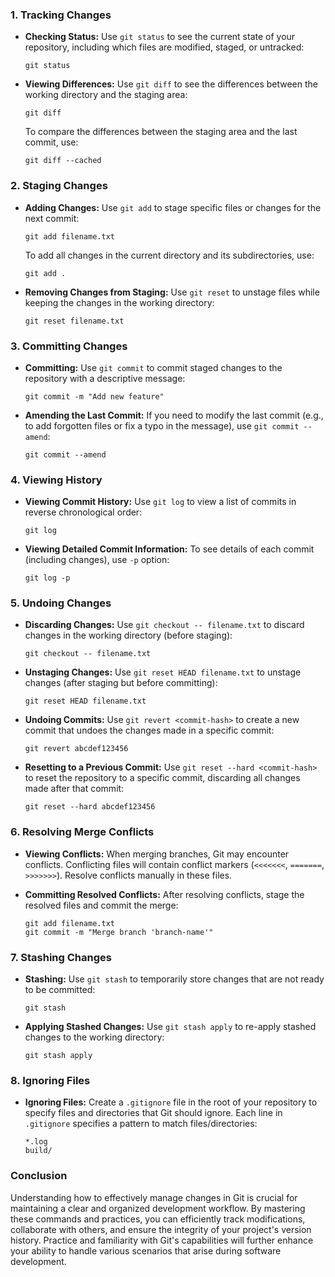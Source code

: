 ### 1. **Tracking Changes**

- **Checking Status:** Use `git status` to see the current state of your repository, including which files are modified, staged, or untracked:

  ```
  git status
  ```

- **Viewing Differences:** Use `git diff` to see the differences between the working directory and the staging area:
  ```
  git diff
  ```
  To compare the differences between the staging area and the last commit, use:
  ```
  git diff --cached
  ```

### 2. **Staging Changes**

- **Adding Changes:** Use `git add` to stage specific files or changes for the next commit:

  ```
  git add filename.txt
  ```

  To add all changes in the current directory and its subdirectories, use:

  ```
  git add .
  ```

- **Removing Changes from Staging:** Use `git reset` to unstage files while keeping the changes in the working directory:
  ```
  git reset filename.txt
  ```

### 3. **Committing Changes**

- **Committing:** Use `git commit` to commit staged changes to the repository with a descriptive message:

  ```
  git commit -m "Add new feature"
  ```

- **Amending the Last Commit:** If you need to modify the last commit (e.g., to add forgotten files or fix a typo in the message), use `git commit --amend`:
  ```
  git commit --amend
  ```

### 4. **Viewing History**

- **Viewing Commit History:** Use `git log` to view a list of commits in reverse chronological order:

  ```
  git log
  ```

- **Viewing Detailed Commit Information:** To see details of each commit (including changes), use `-p` option:
  ```
  git log -p
  ```

### 5. **Undoing Changes**

- **Discarding Changes:** Use `git checkout -- filename.txt` to discard changes in the working directory (before staging):

  ```
  git checkout -- filename.txt
  ```

- **Unstaging Changes:** Use `git reset HEAD filename.txt` to unstage changes (after staging but before committing):

  ```
  git reset HEAD filename.txt
  ```

- **Undoing Commits:** Use `git revert <commit-hash>` to create a new commit that undoes the changes made in a specific commit:

  ```
  git revert abcdef123456
  ```

- **Resetting to a Previous Commit:** Use `git reset --hard <commit-hash>` to reset the repository to a specific commit, discarding all changes made after that commit:
  ```
  git reset --hard abcdef123456
  ```

### 6. **Resolving Merge Conflicts**

- **Viewing Conflicts:** When merging branches, Git may encounter conflicts. Conflicting files will contain conflict markers (`<<<<<<<`, `=======`, `>>>>>>>`). Resolve conflicts manually in these files.

- **Committing Resolved Conflicts:** After resolving conflicts, stage the resolved files and commit the merge:
  ```
  git add filename.txt
  git commit -m "Merge branch 'branch-name'"
  ```

### 7. **Stashing Changes**

- **Stashing:** Use `git stash` to temporarily store changes that are not ready to be committed:

  ```
  git stash
  ```

- **Applying Stashed Changes:** Use `git stash apply` to re-apply stashed changes to the working directory:
  ```
  git stash apply
  ```

### 8. **Ignoring Files**

- **Ignoring Files:** Create a `.gitignore` file in the root of your repository to specify files and directories that Git should ignore. Each line in `.gitignore` specifies a pattern to match files/directories:
  ```
  *.log
  build/
  ```

### Conclusion

Understanding how to effectively manage changes in Git is crucial for maintaining a clear and organized development workflow. By mastering these commands and practices, you can efficiently track modifications, collaborate with others, and ensure the integrity of your project's version history. Practice and familiarity with Git's capabilities will further enhance your ability to handle various scenarios that arise during software development.
